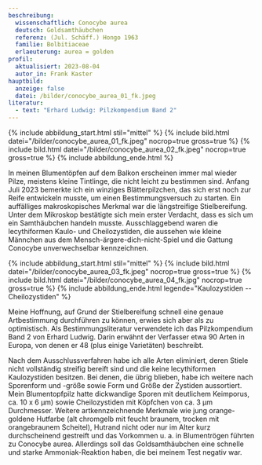 ```yaml
---
beschreibung:
  wissenschaftlich: Conocybe aurea
  deutsch: Goldsamthäubchen
  referenz: (Jul. Schäff.) Hongo 1963
  familie: Bolbitiaceae
  erlaeuterung: aurea = golden
profil:
  aktualisiert: 2023-08-04
  autor_in: Frank Kaster
hauptbild:
  anzeige: false
  datei: /bilder/conocybe_aurea_01_fk.jpeg
literatur:
  - text: "Erhard Ludwig: Pilzkompendium Band 2"
---
```

{% include abbildung_start.html stil="mittel" %}
{% include bild.html datei="/bilder/conocybe_aurea_01_fk.jpeg" nocrop=true gross=true %}
{% include bild.html datei="/bilder/conocybe_aurea_02_fk.jpeg" nocrop=true gross=true %}
{% include abbildung_ende.html %}

In meinen Blumentöpfen auf dem Balkon erscheinen immer mal wieder Pilze, meistens kleine Tintlinge, die nicht leicht zu bestimmen sind. Anfang Juli 2023 bemerkte ich ein winziges Blätterpilzchen, das sich erst noch zur Reife entwickeln musste, um einen Bestimmungsversuch zu starten. Ein auffälliges makroskopisches Merkmal war die längstreifige Stielbereifung. Unter dem Mikroskop bestätigte sich mein erster Verdacht, dass es sich um ein Samthäubchen handeln musste. Ausschlaggebend waren die lecythiformen Kaulo- und Cheilozystiden, die aussehen wie kleine Männchen aus dem Mensch-ärgere-dich-nicht-Spiel und die Gattung Conocybe unverwechselbar kennzeichnen.

{% include abbildung_start.html stil="mittel" %}
{% include bild.html datei="/bilder/conocybe_aurea_03_fk.jpeg" nocrop=true gross=true %}
{% include bild.html datei="/bilder/conocybe_aurea_04_fk.jpg" nocrop=true gross=true %}
{% include abbildung_ende.html legende="Kaulozystiden -- Cheilozystiden" %}

Meine Hoffnung, auf Grund der Stielbereifung schnell eine genaue Artbestimmung durchführen zu können, erwies sich aber als zu optimistisch. Als Bestimmungsliteratur verwendete ich das Pilzkompendium Band 2 von Erhard Ludwig. Darin erwähnt der Verfasser etwa 90 Arten in Europa, von denen er 48 (plus einige Varietäten) beschreibt.

Nach dem Ausschlussverfahren habe ich alle Arten eliminiert, deren Stiele nicht vollständig streifig bereift sind und die keine lecythiformen Kaulozystiden besitzen. Bei denen, die übrig blieben, habe ich weitere nach Sporenform und -größe sowie Form und Größe der Zystiden aussortiert. Mein Blumentopfpilz hatte dickwandige Sporen mit deutlichem Keimporus, ca. 10 x 6 µm) sowie Cheilozystiden mit Köpfchen von ca. 3 µm Durchmesser. Weitere artkennzeichnende Merkmale wie jung orange-goldene Hutfarbe (alt chromgelb mit feucht braunem, trocken mit orangebraunem Scheitel), Hutrand nicht oder nur im Alter kurz durchscheinend gestreift und das Vorkommen u. a. in Blumentrögen führten zu Conocybe aurea. Allerdings soll das Goldsamthäubchen eine schnelle und starke Ammoniak-Reaktion haben, die bei meinem Test negativ war.